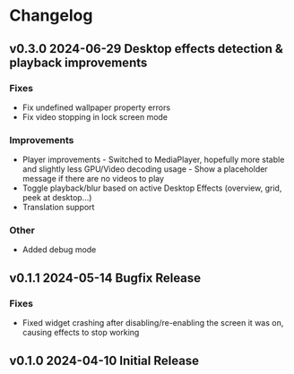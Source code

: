 # Changelog

## v0.3.0 2024-06-29 Desktop effects detection & playback improvements

### Fixes

- Fix undefined wallpaper property errors
- Fix video stopping in lock screen mode

### Improvements

- Player improvements - Switched to MediaPlayer, hopefully more stable and slightly less GPU/Video decoding usage - Show a placeholder message if there are no videos to play
- Toggle playback/blur based on active Desktop Effects (overview, grid, peek at desktop...)
- Translation support

### Other

- Added debug mode

## v0.1.1 2024-05-14 Bugfix Release

### Fixes

- Fixed widget crashing after disabling/re-enabling the screen it was on, causing effects to stop working

## v0.1.0 2024-04-10 Initial Release
